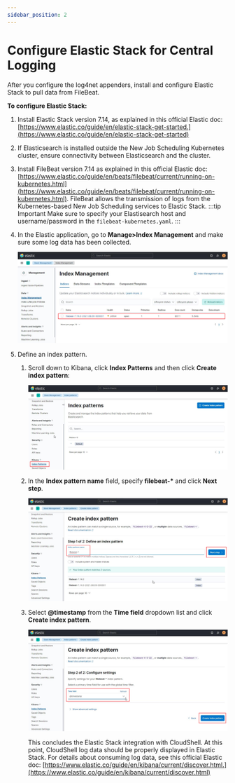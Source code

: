 ```yaml
---
sidebar_position: 2
---
```


# Configure Elastic Stack for Central Logging

After you configure the log4net appenders, install and configure Elastic Stack to pull data from FileBeat.

**To configure Elastic Stack:**

1. Install Elastic Stack version 7.14, as explained in this official Elastic doc: [https://www.elastic.co/guide/en/elastic-stack-get-started.](https://www.elastic.co/guide/en/elastic-stack-get-started)
2. If Elasticsearch is installed outside the New Job Scheduling Kubernetes cluster, ensure connectivity between Elasticsearch and the cluster.
3. Install FileBeat version 7.14 as explained in this official Elastic doc: [https://www.elastic.co/guide/en/beats/filebeat/current/running-on-kubernetes.html](https://www.elastic.co/guide/en/beats/filebeat/current/running-on-kubernetes.html). FileBeat allows the transmission of logs from the Kubernetes-based New Job Scheduling services to Elastic Stack.
    :::tip Important
    Make sure to specify your Elastisearch host and username/password in the `filebeat-kubernetes.yaml`.
    :::
4. In the Elastic application, go to **Manage>Index Management** and make sure some log data has been collected.
    
    ![](/Images/IG2/CentalLoggingViewData.png)
    
5. Define an index pattern.
    1. Scroll down to Kibana, click **Index Patterns** and then click **Create index pattern**:
        
        ![](/Images/IG2/CentralLoggingIndexPatterns.png)
        
    2. In the **Index pattern name** field, specify **filebeat-\*** and click **Next step**.
        
        ![](/Images/IG2/CentalLoggingCreateIndexPattern.png)
        
    3. Select **@timestamp** from the **Time field** dropdown list and click **Create index pattern**.
        
        ![](/Images/IG2/CentalLoggingCreateIndexPattern2.png)
        
        This concludes the Elastic Stack integration with CloudShell. At this point, CloudShell log data should be properly displayed in Elastic Stack. For details about consuming log data, see this official Elastic doc: [https://www.elastic.co/guide/en/kibana/current/discover.html.](https://www.elastic.co/guide/en/kibana/current/discover.html)